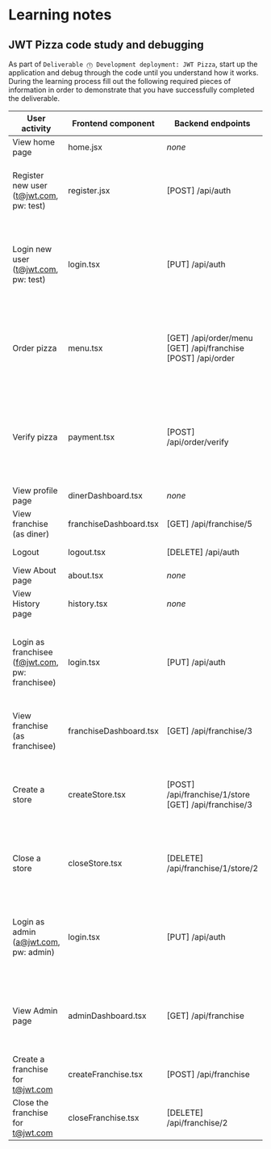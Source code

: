 # Learning notes

## JWT Pizza code study and debugging

As part of `Deliverable ⓵ Development deployment: JWT Pizza`, start up the application and debug through the code until you understand how it works. During the learning process fill out the following required pieces of information in order to demonstrate that you have successfully completed the deliverable.

| User activity                                       | Frontend component | Backend endpoints | Database SQL |
| --------------------------------------------------- | ------------------ | ----------------- | ------------ |
| View home page                                      | home.jsx           | _none_            | _none_         |
| Register new user<br/>(t@jwt.com, pw: test)         | register.jsx       | [POST] /api/auth  | INSERT INTO user (name, email, password) VALUES (?, ?, ?) <br/> INSERT INTO userRole (userId, role, objectId) VALUES (?, ?, ?)            |
| Login new user<br/>(t@jwt.com, pw: test)            | login.tsx          | [PUT] /api/auth   | INSERT INTO auth (token, userId) VALUES (?, ?) <br/> SELECT * FROM user WHERE email=? <br/> SELECT * FROM userRole WHERE userId=?           |
| Order pizza                                         | menu.tsx           | [GET] /api/order/menu <br/> [GET] /api/franchise [POST] /api/order            | INSERT INTO dinerOrder (dinerId, franchiseId, storeId, date) VALUES (?, ?, ?, now()) <br/> INSERT INTO orderItem (orderId, menuId, description, price) VALUES (?, ?, ?, ?)      | 
| Verify pizza                                        | payment.tsx        | [POST] /api/order/verify |  SELECT id, franchiseId, storeId, date FROM dinerOrder WHERE dinerId=? LIMIT ${offset},${config.db.listPerPage} <br/> SELECT id, menuId, description, price FROM orderItem WHERE orderId=?         |
| View profile page                                   | dinerDashboard.tsx | _none_            | _none_       |
| View franchise<br/>(as diner)                       | franchiseDashboard.tsx | [GET] /api/franchise/5       | _none_              |
| Logout                                              | logout.tsx         | [DELETE] /api/auth | DELETE FROM auth WHERE token=?              |
| View About page                                     | about.tsx          | _none_            | _none_       |
| View History page                                   | history.tsx        | _none_            | _none_       |
| Login as franchisee<br/>(f@jwt.com, pw: franchisee) | login.tsx          | [PUT] /api/auth   | INSERT INTO auth (token, userId) VALUES (?, ?) <br/> SELECT * FROM user WHERE email=? <br/> SELECT * FROM userRole WHERE userId=?                  |
| View franchise<br/>(as franchisee)                  | franchiseDashboard.tsx | [GET] /api/franchise/3 | SELECT id, name FROM franchise <br/> SELECT id, name FROM store WHERE franchiseId=?            |
| Create a store                                      | createStore.tsx    | [POST] /api/franchise/1/store <br/> [GET] /api/franchise/3 | SELECT id, name FROM user WHERE email=? <br/> INSERT INTO franchise (name) VALUES (?) <br/> INSERT INTO userRole (userId, role, objectId) VALUES (?, ?, ?)              |
| Close a store                                       | closeStore.tsx     | [DELETE] /api/franchise/1/store/2 | DELETE FROM store WHERE franchiseId=? <br/> DELETE FROM userRole WHERE objectId=? <br/> DELETE FROM franchise WHERE id=?             |
| Login as admin<br/>(a@jwt.com, pw: admin)           | login.tsx          | [PUT] /api/auth   | INSERT INTO auth (token, userId) VALUES (?, ?) <br/> SELECT * FROM user WHERE email=? <br/> SELECT * FROM userRole WHERE userId=? |
| View Admin page                                     | adminDashboard.tsx | [GET] /api/franchise | SELECT objectId FROM userRole WHERE role='franchisee' AND userId=? <br/> SELECT id, name FROM franchise WHERE id in (${franchiseIds.join(',')})              |
| Create a franchise for t@jwt.com                    | createFranchise.tsx| [POST] /api/franchise   | INSERT INTO store (franchiseId, name) VALUES (?, ?)              |
| Close the franchise for t@jwt.com                   | closeFranchise.tsx | [DELETE] /api/franchise/2          |  DELETE FROM store WHERE franchiseId=? AND id=?            |
